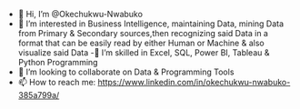 - 👋 Hi, I’m @Okechukwu-Nwabuko
- 👀 I’m interested in Business Intelligence, maintaining Data, mining Data from Primary & Secondary sources,then recognizing said Data in a format that can be easily    read by either Human or Machine & also visualize said Data
 -🌱 I’m skilled in Excel, SQL, Power BI, Tableau & Python Programming
- 💞️ I’m looking to collaborate on Data & Programming Tools
- 📫 How to reach me: https://www.linkedin.com/in/okechukwu-nwabuko-385a799a/

<!---
Okechukwu-Nwabuko/Okechukwu-Nwabuko is a ✨ special ✨ repository because its `README.md` (this file) appears on your GitHub profile.
You can click the Preview link to take a look at your changes.
--->
